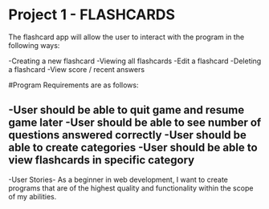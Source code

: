 # Project 1 - FLASHCARDS


The flashcard app will allow the user to interact with the program in the following ways:

-Creating a new flashcard
-Viewing all flashcards
-Edit a flashcard
-Deleting a flashcard
-View score / recent answers

#Program Requirements are as follows:

-User should be able to quit game and resume game later
-User should be able to see number of questions answered correctly
-User should be able to create categories
-User should be able to view flashcards in specific category
--------------------------------------------------------------------


-User Stories-
As a beginner in web development, I want to create programs that
are of the highest quality and functionality within the scope
of my abilities.
